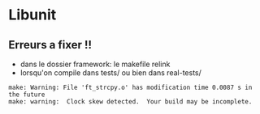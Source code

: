 # Libunit
## Erreurs a fixer !!
- dans le dossier framework: le makefile relink  
- lorsqu'on compile dans tests/ ou bien dans real-tests/  
```
make: Warning: File 'ft_strcpy.o' has modification time 0.0087 s in the future  
make: warning:  Clock skew detected.  Your build may be incomplete.  
```
